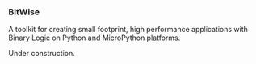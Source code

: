 ### BitWise

A toolkit for creating small footprint, high performance applications with Binary Logic on Python and MicroPython platforms. 

Under construction.
